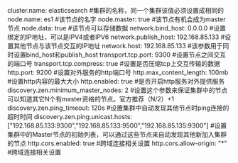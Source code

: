 cluster.name: elasticsearch #集群的名称，同一个集群该值必须设置成相同的
node.name: es1 #该节点的名字
node.master: true #该节点有机会成为master节点
node.data: true #该节点可以存储数据
network.bind_host: 0.0.0.0 #设置绑定的IP地址，可以是IPV4或者IPV6
network.publish_host: 192.168.85.133 #设置其他节点与该节点交互的IP地址
network.host: 192.168.85.133 #该参数用于同时设置bind_host和publish_host
transport.tcp.port: 9300 #设置节点之间交互的端口号
transport.tcp.compress: true #设置是否压缩tcp上交互传输的数据
http.port: 9200 #设置对外服务的http端口号
http.max_content_length: 100mb #设置http内容的最大大小
http.enabled: true #是否开启http服务对外提供服务
discovery.zen.minimum_master_nodes: 2 #设置这个参数来保证集群中的节点可以知道其它N个有master资格的节点。官方推荐（N/2）+1
discovery.zen.ping_timeout: 120s #设置集群中自动发现其他节点时ping连接的超时时间
discovery.zen.ping.unicast.hosts: ["192.168.85.133:9300","192.168.85.133:9500","192.168.85.135:9300"] #设置集群中的Master节点的初始列表，可以通过这些节点来自动发现其他新加入集群的节点
http.cors.enabled: true  #跨域连接相关设置
http.cors.allow-origin: "*"  #跨域连接相关设置  